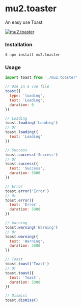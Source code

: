 # mu2.toaster

An easy use Toast.

[![mu2.toaster](https://img.shields.io/npm/v/mu2.toaster.svg?style=flat-square)](https://www.npmjs.com/package/mu2.toaster)

### Installation

``` bash
$ npm install mu2.toaster
```

### Usage

``` javascript
import toast from './mu2.toaster'

// Use in a vue file
toast({
  type: 'loading',
  text: 'Loading',
  duration: 0	
})

// Loading
toast.loading('Loading')
// Or
toast.loading({
  text: 'Loading'
})

// Success
toast.success('Success')
// Or
toast.success({
  text: 'Success',
  duration: 5000
})

// Error
toast.error('Error')
// Or
toast.error({
  text: 'Error',
  duration: 5000
})

// Warning
toast.warning('Warning')
// Or
toast.warning({
  text: 'Warning',
  duration: 5000
})

// Toast
toast.toast('Toast')
// Or
toast.toast({
  text: 'Toast',
  duration: 5000
})

// Dismiss
toast.dismiss()

```
